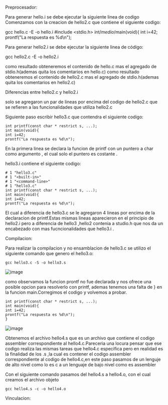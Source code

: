 Preprocesador:

Para generar hello.i se debe ejecutar la siguiente linea de codigo
Comenzamos con la creacion de hello2.c que contiene el siguiente codigo:

 gcc hello.c -E -o hello.i
    #include <stdio.h>
    int/*medio*/main(void){
    int i=42;
    prontf("La respuesta es %d\n");

Para generar hello2.i se debe ejecutar la siguiente linea de código:

 gcc hello2.c -E -o hello2.i

 como resultado obteneremos el contenido de hello.c mas el agregado de stdio.h(ademas quita los comentarios en hello.c)
 como resultado obteneremos el contenido de hello2.c mas el agregado de stdio.h(ademas quita los comentarios en hello2.c)

 Diferencias entre hello2.c y hello2.i 

 solo se agregaron un par de lineas por encima del codigo de hello2.c que se refieren a las funcionalidades que utiliza hello2.c


 Siguiente paso escribir hello3.c que contendra el siguiente codigo:

    int printf(const char * restrict s, ...);
    int main(void){
    int i=42;
    prontf("La respuesta es %d\n");

   En la primera linea se declara la funcion de printf con un puntero a char como argumento , el cual solo el puntero es costante .

   hello3.i contiene el siguiente codigo:

    # 1 "hello3.c"
    # 1 "<built-in>"
    # 1 "<command-line>"
    # 1 "hello3.c"
    int printf(const char * restrict s, ...);
    int main(void){
    int i=42;
    prontf("La respuesta es %d\n");

El cual a diferencia de hello3.c se le agregaron 4 lineas por encima de la declaracion de printf.Estas mismas lineas aparecieron en el principio de hello2.i pero a diferencia de hello3 ,hello2 contenia a studio.h que nos da un encabezado con mas fucncionalidades que hello3.i .

Compilacion:

Para realizar la compilacion y no ensamblacion de hello3.c se utilizo el siguiente comando que genero el hello3.o:

    gcc hello3.c -S -o hello3.s

![image](https://user-images.githubusercontent.com/44420382/172086874-3c739a0c-6559-43f2-b963-033f922a3446.png)

como observamos la funcion prontf no fue declarada y nos ofrece una posible opcion para resolverlo con printf, ademas tenemos una falta de } en la funcion main.Corregimos el codigo y volvemos a probar.

    int printf(const char * restrict s, ...);
    int main(void){
    int i=42;
    prontf("La respuesta es %d\n");
    }

![image](https://user-images.githubusercontent.com/44420382/172087339-66035f63-46fc-4fb0-b2d1-a4e261c44c8d.png)

Obtenemos el archivo hello4.s que es un archivo que contiene el codigo assembler correspondiente al hello4.c.Pareceria una locura pensar que ese codigo realiza las mismas tareas que hello4.c especifica pero en realidad es la finalidad de los .s ,la cual es contener el codigo assembler correspondiente al codigo de hello4.c,en este paso pasamos de un lenguje de alto nivel como lo es c a un lenguaje de bajo nivel como es assembler

Con el siguiente comando pasamos del hello4.s a hello4.o, con el cual creamos el archivo objeto 

    gcc hello4.s -c -o hello4.o

Vinculacion:
